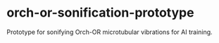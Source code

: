 # orch-or-sonification-prototype
Prototype for sonifying Orch-OR microtubular vibrations for AI training.
